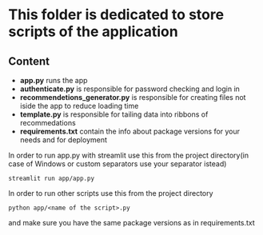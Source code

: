 # This folder is dedicated to store scripts of the application
## Content
* **app.py** runs the app
* **authenticate.py** is responsible for password checking and login in 
* **recommendetions_generator.py** is responsible for creating files not iside the app to reduce loading time
* **template.py** is responsible for tailing data into ribbons of recommedations
* **requirements.txt** contain the info about package versions for your needs and for deployment


In order to run app.py with streamlit use this from the project directory(in case of Windows or custom separators use your separator istead)
```
streamlit run app/app.py
```
In order to run other scripts use this from the project directory
```
python app/<name of the script>.py
```

and make sure you have the same package versions as in requirements.txt
